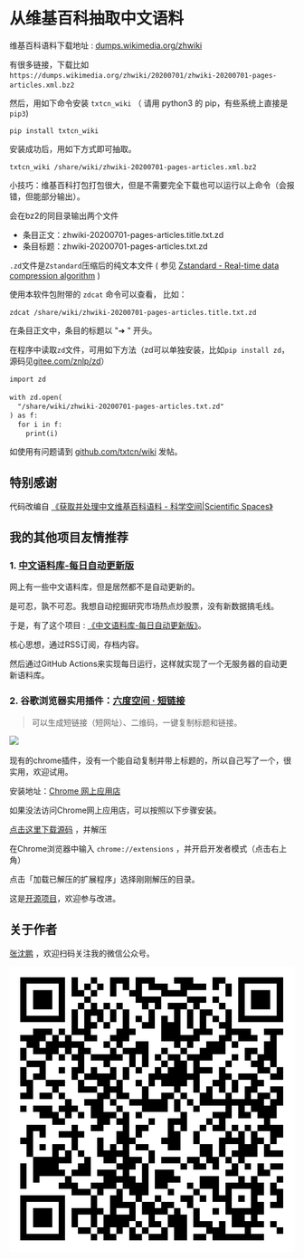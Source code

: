 # 从维基百科抽取中文语料

维基百科语料下载地址 : [dumps.wikimedia.org/zhwiki](https://dumps.wikimedia.org/zhwiki/)

有很多链接，下载比如 `https://dumps.wikimedia.org/zhwiki/20200701/zhwiki-20200701-pages-articles.xml.bz2`

然后，用如下命令安装 `txtcn_wiki` （ 请用 python3 的 pip，有些系统上直接是 `pip3`)

```
pip install txtcn_wiki
```

安装成功后，用如下方式即可抽取。

```
txtcn_wiki /share/wiki/zhwiki-20200701-pages-articles.xml.bz2
```

小技巧：维基百科打包打包很大，但是不需要完全下载也可以运行以上命令（会报错，但能部分输出）。

会在bz2的同目录输出两个文件

* 条目正文：zhwiki-20200701-pages-articles.title.txt.zd
* 条目标题：zhwiki-20200701-pages-articles.txt.zd

`.zd`文件是`Zstandard`压缩后的纯文本文件 ( 参见 [Zstandard - Real-time data compression algorithm](https://facebook.github.io/zstd/) )

使用本软件包附带的 `zdcat` 命令可以查看， 比如：

```
zdcat /share/wiki/zhwiki-20200701-pages-articles.title.txt.zd
```

在条目正文中，条目的标题以 "➜ " 开头。

在程序中读取`zd`文件，可用如下方法（zd可以单独安装，比如`pip install zd`，源码见[gitee.com/znlp/zd](https://gitee.com/znlp/zd)）

```
import zd

with zd.open(
  "/share/wiki/zhwiki-20200701-pages-articles.txt.zd"
) as f:
  for i in f:
    print(i)
```

如使用有问题请到 [github.com/txtcn/wiki](https://github.com/txtcn/wiki) 发帖。

## 特别感谢

代码改编自 [《获取并处理中文维基百科语料 - 科学空间|Scientific Spaces》](https://t.cn/A6yuwEkk)

## 我的其他项目友情推荐

### 1. [中文语料库-每日自动更新版](//github.com/txtcn/data) 

网上有一些中文语料库，但是居然都不是自动更新的。

是可忍，孰不可忍。我想自动挖掘研究市场热点炒股票，没有新数据搞毛线。

于是，有了这个项目 : [《中文语料库-每日自动更新版》](//github.com/txtcn/data)。

核心思想，通过RSS订阅，存档内容。

然后通过GitHub Actions来实现每日运行，这样就实现了一个无服务器的自动更新语料库。

### 2. 谷歌浏览器实用插件：[六度空间 · 短链接](//t.cn/AiBLK07q)

> 可以生成短链接（短网址）、二维码，一键复制标题和链接。

![](https://tqimg.github.io/20200723050312.png)

现有的chrome插件，没有一个能自动复制并带上标题的，所以自己写了一个，很实用，欢迎试用。

安装地址：[Chrome 网上应用店](//t.cn/AiBLK07q)

如果没法访问Chrome网上应用店，可以按照以下步骤安装。

[点击这里下载源码](//github.com/6du-space/url-short/archive/master.zip) ，并解压

在Chrome浏览器中输入 `chrome://extensions` ，并开启开发者模式（点击右上角）

点击「加载已解压的扩展程序」选择刚刚解压的目录。

这是[开源项目](//github.com/6du-space/url-short)，欢迎参与改进。

## 关于作者

[张沈鹏](mailto:zsp042@gmail.com) ，欢迎扫码关注我的微信公众号。

![](https://raw.githubusercontent.com/txtcn/dump/master/touzi-world.svg)
